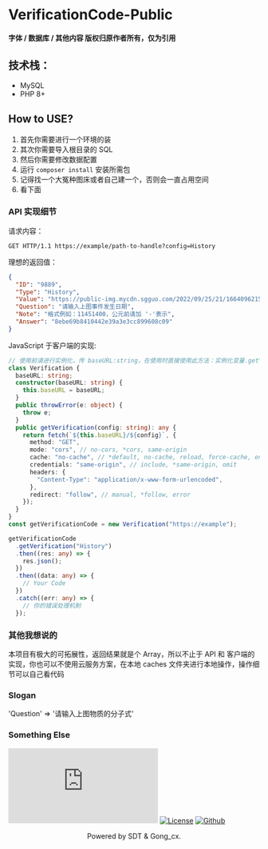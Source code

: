 # VerificationCode-Public

**字体 / 数据库 / 其他内容 版权归原作者所有，仅为引用**

## 技术栈：

- MySQL
- PHP 8+

## How to USE?

1. 首先你需要进行一个环境的装
2. 其次你需要导入根目录的 SQL
3. 然后你需要修改数据配置
4. 运行 ```composer install``` 安装所需包
5. 记得找一个大冤种图床或者自己建一个，否则会一直占用空间
6. 看下面


### API 实现细节

请求内容：

```GET HTTP/1.1 https://example/path-to-handle?config=History```

理想的返回值：
```json
{
  "ID": "9889",
  "Type": "History",
  "Value": "https://public-img.mycdn.sgguo.com/2022/09/25/21/1664096215-633017d73fcf3.png",
  "Question": "请输入上图事件发生日期",
  "Note": "格式例如：11451400，公元前请加 '-'表示",
  "Answer": "8ebe69b8410442e39a3e3cc899608c09"
}
```

JavaScript 于客户端的实现:

```typescript
// 使用前请进行实例化，传 baseURL:string，在使用时直接使用此方法：实例化变量.getVerification('History'); 或其他配置，注意返回值为 Fetch 构造的 Promise
class Verification {
  baseURL: string;
  constructor(baseURL: string) {
    this.baseURL = baseURL;
  }
  public throwError(e: object) {
    throw e;
  }
  public getVerification(config: string): any {
    return fetch(`${this.baseURL}/${config}`, {
      method: "GET",
      mode: "cors", // no-cors, *cors, same-origin
      cache: "no-cache", // *default, no-cache, reload, force-cache, only-if-cached
      credentials: "same-origin", // include, *same-origin, omit
      headers: {
        "Content-Type": "application/x-www-form-urlencoded",
      },
      redirect: "follow", // manual, *follow, error
    });
  }
}
const getVerificationCode = new Verification("https://example");

getVerificationCode
  .getVerification("History")
  .then((res: any) => {
    res.json();
  })
  .then((data: any) => {
    // Your Code
  })
  .catch((err: any) => {
    // 你的错误处理机制
  });

```

### 其他我想说的

本项目有极大的可拓展性，返回结果就是个 Array，所以不止于 API 和 客户端的实现，你也可以不使用云服务方案，在本地 caches 文件夹进行本地操作，操作细节可以自己看代码

### Slogan

'Question' => '请输入上图物质的分子式'

### Something Else

   [![在线状态](https://img.shields.io/website?down_color=red&down_message=Offline&label=在线实例&style=for-the-badge&up_color=green&up_message=Online&url=https://service-api.sgguo.com/verification/Handle.php)](https://service-api.sgguo.com/verification/Handle.php)   [![License](https://img.shields.io/github/license/Sgguo-Development-Team/VerificationCode-Public?label=%E6%88%91%E4%BB%AC%E6%AD%A3%E5%9C%A8%E4%BD%BF%E7%94%A8&style=for-the-badge)](https://github.com/Sgguo-Development-Team/VerificationCode-Public/blob/main/LICENSE)   [![Github](https://img.shields.io/github/followers/Sgguo-Development-Team?label=%E6%AD%A3%E5%9C%A8%E5%85%B3%E6%B3%A8%E5%BC%80%E5%8F%91%E5%B0%8F%E7%BB%84&logo=github&style=for-the-badge)](https://github.com/Sgguo-Development-Team)
   
<p align="center">Powered by SDT & Gong_cx.</p>
